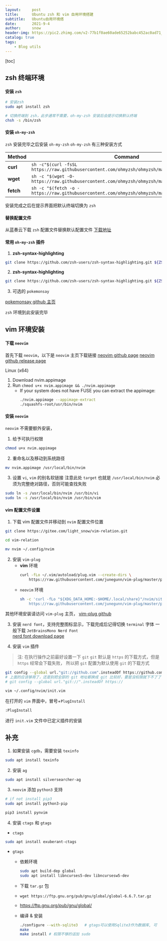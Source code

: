 ```yaml
---
layout:     post
title:      Ubuntu zsh 和 vim 自用环境搭建
subtitle:   Ubuntu自用环境搭
date:       2021-9-4
author:     snow
header-img: https://pic2.zhimg.com/v2-77b1f0ae60ade65252babc452ac0ad71_r.jpg
catalog: true
tags:
    - Blog utils
---
```


[toc]

## zsh 终端环境

#### 安装 `zsh`
```sh
# 安装zsh
sudo apt install zsh

# 切换终端到 zsh，此步通常不需要，oh-my-zsh 安装后会提示切换默认终端
chsh -s /bin/zsh

```

#### 安装 `oh-my-zsh`
`zsh` 安装完毕之后安装 `oh-my-zsh`
`oh-my-zsh` 有三种安装方式

| Method | Command                                                                                           |
| ------ | ------------------------------------------------------------------------------------------------- |
| **curl**   | `sh -c"$(curl -fsSL https://raw.githubusercontent.com/ohmyzsh/ohmyzsh/master/tools/install.sh)"`  |
| **wget**   | `sh -c "$(wget -O- https://raw.githubusercontent.com/ohmyzsh/ohmyzsh/master/tools/install.sh)"`   |
| **fetch**  | `sh -c "$(fetch -o - https://raw.githubusercontent.com/ohmyzsh/ohmyzsh/master/tools/install.sh)"` |

安装完成之后在提示界面把默认终端切换为 `zsh`

#### 替换配置文件
从蓝奏云下载 `zsh` 配置文件替换默认配置文件
[下载地址](https://xuezhong.lanzoui.com/iDGYhtb2zzc?w)

#### 常用 `oh-my-zsh` 插件
1. **zsh-syntax-highlighting**
```sh
git clone https://github.com/zsh-users/zsh-syntax-highlighting.git ${ZSH_CUSTOM:-~/.oh-my-zsh/custom}/plugins/zsh-syntax-highlighting
```
2. **zsh-syntax-highlighting**
```sh
git clone https://github.com/zsh-users/zsh-syntax-highlighting.git ${ZSH_CUSTOM:-~/.oh-my-zsh/custom}/plugins/zsh-syntax-highlighting
```

3. 可选的 `pokemonsay`

[pokemonsay github 主页](https://github.com/possatti/pokemonsay)


`zsh` 环境到此安装完毕

## vim 环境安装
#### 下载 `neovim`
首先下载 `neovim`，以下是 `neovim` 主页下载链接
[neovim github page](https://github.com/neovim/neovim)
[neovim github release page](https://github.com/neovim/neovim/releases)

Linux (x64)
1. Download nvim.appimage
2. Run `chmod u+x nvim.appimage && ./nvim.appimage`
    - If your system does not have FUSE you can extract the appimage:
        ```sh
        ./nvim.appimage --appimage-extract
        ./squashfs-root/usr/bin/nvim
        ```

#### 安装 `neovim`
`neovim` 不需要额外安装，
1. 给予可执行权限
```sh
chmod u+x nvim.appimage
```
2. 重命名以及移动到系统路径
```sh
mv nvim.appimage /usr/local/bin/nvim
```
3. 设置 `vi`, `vim` 的别名软链接
注意此处 `target` 也就是 `/usr/local/bin/nvim` 必须为完整绝对路径，否则可能查找失败 
```sh
sudo ln -s /usr/local/bin/nvim /usr/bin/vi
sudo ln -s /usr/local/bin/nvim /usr/bin/vim
```

#### vim 配置文件设置
1. 下载 vim 配置文件并移动到 `nvim` 配置文件位置  

```sh
git clone https://gitee.com/light_snow/vim-relation.git

cd vim-relation

mv nvim ~/.config/nvim
```

2. 安装 `vim-plug`  
    - **vim** 环境
        ```sh
        curl -fLo ~/.vim/autoload/plug.vim --create-dirs \
            https://raw.githubusercontent.com/junegunn/vim-plug/master/plug.vim
        ```
    - `neovim` 环境
        ```sh
        sh -c 'curl -fLo "${XDG_DATA_HOME:-$HOME/.local/share}"/nvim/site/autoload/plug.vim --create-dirs \
            https://raw.githubusercontent.com/junegunn/vim-plug/master/plug.vim'
        ```
其他环境安装请访问 `vim-plug` 主页，
[vim-plug github](https://github.com/junegunn/vim-plug)

3. 安装 `nerd font`，支持完整图标显示，下载完成后记得切换 `terminal` 字体
一般下载 `JetBrainsMono Nerd Font`  
[nerd font download page](https://www.nerdfonts.com/font-downloads)

4. 安装 `vim` 插件  

> 注: 在执行操作之前最好设置一下 `git`
> `git` 默认是 `https` 的下载方式，但是 `https` 经常会下载失败，
> 所以把 `git` 配置为默认使用 `git` 的下载方式
```sh
git config --global url."git://github.com".insteadOf https://github.com
# 上面的应该够用了，还是别把全部的 git 地址都换成 git 比较好，要是没权限就下不了了
# git config --global url."git://".insteadOf https://
```

```sh
vim ~/.config/nvim/init.vim
```
在打开的 `vim` 界面中，冒号+`PlugInstall`
```sh
:PlugInstall
```
进行 `init.vim` 文件中已定义插件的安装

## 补充
1. 如果安装 `cgdb`，需要安装 `texinfo`  
```sh
sudo apt install texinfo
```

2. 安装 `ag`  
```sh
sudo apt install silversearcher-ag
```

3. `neovim` 添加 `python3` 支持  
```sh
# if not install pip3
sudo apt install python3-pip

pip3 install pynvim
```

4. 安装 `ctags` 和 `gtags`  
- `ctags`
```sh
sudo apt install exuberant-ctags
```

- `gtags`
    - 依赖环境
        ```sh
        sudo apt build-dep global
        sudo apt install libncurses5-dev libncursesw5-dev
        ```
    - 下载 `tar.gz` 包
    - `wget https://ftp.gnu.org/pub/gnu/global/global-6.6.7.tar.gz`
    - https://ftp.gnu.org/pub/gnu/global/

    - 编译 & 安装
        ```sh
        ./configure --with-sqlite3   # gtags可以使用Sqlite3作为数据库, 可   加可不加
        make
        make install # 权限不够的话加 sudo
        ```

